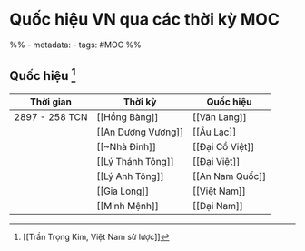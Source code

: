 # Quốc hiệu VN qua các thời kỳ MOC

%% - metadata:
	- tags: #MOC %%

## Quốc hiệu [^1]

| Thời gian| Thời kỳ| Quốc hiệu|
|---|---|---|
|2897 - 258 TCN|[[Hồng Bàng]]|[[Văn Lang]]|
||[[An Dương Vương]]|[[Âu Lạc]]|
||[[~Nhà Đinh]]|[[Đại Cồ Việt]]|
||[[Lý Thánh Tông]]|[[Đại Việt]]|
||[[Lý Anh Tông]]|[[An Nam Quốc]]|
||[[Gia Long]]|[[Việt Nam]]|
|| [[Minh Mệnh]]|[[Đại Nam]]|


[^1]:[[Trần Trọng Kim, Việt Nam sử lược]]